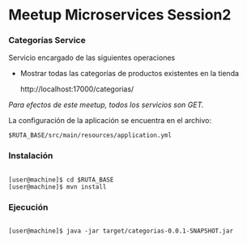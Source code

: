 # Meetup Microservices Session2
### Categorías Service

Servicio encargado de las siguientes operaciones

* Mostrar todas las categorías de productos existentes en la tienda

	http://localhost:17000/categorias/


*Para efectos de este meetup, todos los servicios son GET.*



La configuración de la aplicación se encuentra en el archivo:

	$RUTA_BASE/src/main/resources/application.yml

### Instalación ###
```console

[user@machine]$ cd $RUTA_BASE
[user@machine]$ mvn install

```

### Ejecución ###
```console

[user@machine]$ java -jar target/categorias-0.0.1-SNAPSHOT.jar

```




